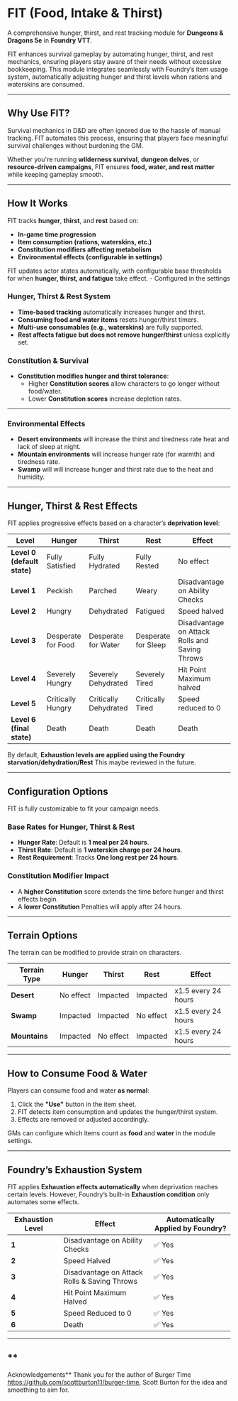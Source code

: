 # FIT (Food, Intake & Thirst)

A comprehensive hunger, thirst, and rest tracking module for **Dungeons & Dragons 5e** in **Foundry VTT**.

FIT enhances survival gameplay by automating hunger, thirst, and rest mechanics, ensuring players stay aware of their needs without excessive bookkeeping. This module integrates seamlessly with Foundry’s item usage system, automatically adjusting hunger and thirst levels when rations and waterskins are consumed.

---

## **Why Use FIT?**
Survival mechanics in D&D are often ignored due to the hassle of manual tracking. FIT automates this process, ensuring that players face meaningful survival challenges without burdening the GM.

Whether you're running **wilderness survival**, **dungeon delves**, or **resource-driven campaigns**, FIT ensures **food, water, and rest matter** while keeping gameplay smooth.

---

## **How It Works**
FIT tracks **hunger**, **thirst**, and **rest** based on:
- **In-game time progression**
- **Item consumption (rations, waterskins, etc.)**
- **Constitution modifiers affecting metabolism**
- **Environmental effects (configurable in settings)**

FIT updates actor states automatically, with configurable base thresholds for when **hunger, thirst, and fatigue** take effect. - Configured in the settings

### **Hunger, Thirst & Rest System**
- **Time-based tracking** automatically increases hunger and thirst.
- **Consuming food and water items** resets hunger/thirst timers.
- **Multi-use consumables (e.g., waterskins)** are fully supported.
- **Rest affects fatigue but does not remove hunger/thirst** unless explicitly set.

### **Constitution & Survival**
- **Constitution modifies hunger and thirst tolerance**:
  - Higher **Constitution scores** allow characters to go longer without food/water.
  - Lower **Constitution scores** increase depletion rates.

---
### **Environmental Effects**
- **Desert environments** will increase the thirst and tiredness rate heat and lack of sleep at night.
- **Mountain environments** will increase hunger rate (for warmth) and tiredness rate.
- **Swamp** will will increase hunger and thirst rate due to the heat and humidity.

---

## **Hunger, Thirst & Rest Effects**
FIT applies progressive effects based on a character’s **deprivation level**:

| **Level** | **Hunger**               | **Thirst**               | **Rest**                | **Effect** |
|-----------|--------------------------|--------------------------|-------------------------|------------|
| **Level 0 (default state)** | Fully Satisfied | Fully Hydrated | Fully Rested | No effect |
| **Level 1** | Peckish | Parched | Weary | Disadvantage on Ability Checks |
| **Level 2** | Hungry | Dehydrated | Fatigued | Speed halved |
| **Level 3** | Desperate for Food | Desperate for Water | Desperate for Sleep | Disadvantage on Attack Rolls and Saving Throws |
| **Level 4** | Severely Hungry | Severely Dehydrated | Severely Tired | Hit Point Maximum halved |
| **Level 5** | Critically Hungry | Critically Dehydrated | Critically Tired | Speed reduced to 0 |
| **Level 6 (final state)** | Death | Death | Death | Death |

By default, **Exhaustion levels are applied using the Foundry starvation/dehydration/Rest** This maybe reviewed in the future.

---

## **Configuration Options**
FIT is fully customizable to fit your campaign needs.

### **Base Rates for Hunger, Thirst & Rest**
- **Hunger Rate**: Default is **1 meal per 24 hours**.
- **Thirst Rate**: Default is **1 waterskin charge per 24 hours**.
- **Rest Requirement**: Tracks **One long rest per 24 hours**.

### **Constitution Modifier Impact**
- A **higher Constitution** score extends the time before hunger and thirst effects begin.
- A **lower Constitution** Penalties will apply after 24 hours.



---
## **Terrain Options**

The terrain can be modified to provide strain on characters.

| **Terrain Type** | **Hunger**   | **Thirst**   | **Rest**    | **Effect**              |
|------------------|--------------|--------------|-------------|--------------------------|
| **Desert**       | No effect    | Impacted     | Impacted    | x1.5 every 24 hours      |
| **Swamp**        | Impacted     | Impacted     | No effect   | x1.5 every 24 hours      |
| **Mountains**    | Impacted     | No effect    | Impacted    | x1.5 every 24 hours      |


---

## **How to Consume Food & Water**
Players can consume food and water **as normal**:
1. Click the **"Use"** button in the item sheet.
2. FIT detects item consumption and updates the hunger/thirst system.
3. Effects are removed or adjusted accordingly.

GMs can configure which items count as **food** and **water** in the module settings.

---

## **Foundry’s Exhaustion System**
FIT applies **Exhaustion effects automatically** when deprivation reaches certain levels. However, Foundry’s built-in **Exhaustion condition** only automates some effects.

| **Exhaustion Level** | **Effect** | **Automatically Applied by Foundry?** |
|----------------------|-----------|--------------------------------------|
| **1** | Disadvantage on Ability Checks | ✅ Yes |
| **2** | Speed Halved | ✅ Yes |
| **3** | Disadvantage on Attack Rolls & Saving Throws | ✅ Yes |
| **4** | Hit Point Maximum Halved | ✅ Yes |
| **5** | Speed Reduced to 0 |  ✅ Yes |
| **6** | Death |  ✅ Yes |

---
## **
Acknowledgements**
Thank you for the author of Burger Time https://github.com/scottburton11/burger-time, Scott Burton for the idea and smoething to aim for.

